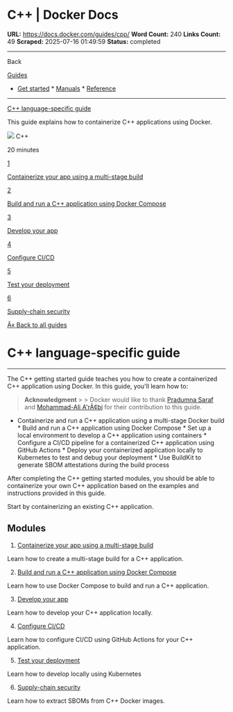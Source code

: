 # C++ | Docker Docs

**URL:** https://docs.docker.com/guides/cpp/
**Word Count:** 240
**Links Count:** 49
**Scraped:** 2025-07-16 01:49:59
**Status:** completed

---

Back

[Guides](https://docs.docker.com/guides/)

  * [Get started](https://docs.docker.com/get-started/)   * [Manuals](https://docs.docker.com/manuals/)   * [Reference](https://docs.docker.com/reference/)

* * *

[C++ language-specific guide](https://docs.docker.com/guides/cpp/)

This guide explains how to containerize C++ applications using Docker.

![](https://cdn.jsdelivr.net/gh/devicons/devicon@latest/icons/cplusplus/cplusplus-original.svg) C++

20 minutes

[1](https://docs.docker.com/guides/cpp/multistage/)

[Containerize your app using a multi-stage build](https://docs.docker.com/guides/cpp/multistage/)

[2](https://docs.docker.com/guides/cpp/containerize/)

[Build and run a C++ application using Docker Compose](https://docs.docker.com/guides/cpp/containerize/)

[3](https://docs.docker.com/guides/cpp/develop/)

[Develop your app](https://docs.docker.com/guides/cpp/develop/)

[4](https://docs.docker.com/guides/cpp/configure-ci-cd/)

[Configure CI/CD](https://docs.docker.com/guides/cpp/configure-ci-cd/)

[5](https://docs.docker.com/guides/cpp/deploy/)

[Test your deployment](https://docs.docker.com/guides/cpp/deploy/)

[6](https://docs.docker.com/guides/cpp/security/)

[Supply-chain security](https://docs.docker.com/guides/cpp/security/)

[Â« Back to all guides](https://docs.docker.com/guides/)

# C++ language-specific guide

* * *

The C++ getting started guide teaches you how to create a containerized C++ application using Docker. In this guide, you'll learn how to:

> **Acknowledgment** >  > Docker would like to thank [Pradumna Saraf](https://twitter.com/pradumna_saraf) and [Mohammad-Ali A'rÃ¢bi](https://twitter.com/MohammadAliEN) for their contribution to this guide.

  * Containerize and run a C++ application using a multi-stage Docker build   * Build and run a C++ application using Docker Compose   * Set up a local environment to develop a C++ application using containers   * Configure a CI/CD pipeline for a containerized C++ application using GitHub Actions   * Deploy your containerized application locally to Kubernetes to test and debug your deployment   * Use BuildKit to generate SBOM attestations during the build process

After completing the C++ getting started modules, you should be able to containerize your own C++ application based on the examples and instructions provided in this guide.

Start by containerizing an existing C++ application.

## Modules

  1. [Containerize your app using a multi-stage build](https://docs.docker.com/guides/cpp/multistage/)

Learn how to create a multi-stage build for a C++ application.

  2. [Build and run a C++ application using Docker Compose](https://docs.docker.com/guides/cpp/containerize/)

Learn how to use Docker Compose to build and run a C++ application.

  3. [Develop your app](https://docs.docker.com/guides/cpp/develop/)

Learn how to develop your C++ application locally.

  4. [Configure CI/CD](https://docs.docker.com/guides/cpp/configure-ci-cd/)

Learn how to configure CI/CD using GitHub Actions for your C++ application.

  5. [Test your deployment](https://docs.docker.com/guides/cpp/deploy/)

Learn how to develop locally using Kubernetes

  6. [Supply-chain security](https://docs.docker.com/guides/cpp/security/)

Learn how to extract SBOMs from C++ Docker images.